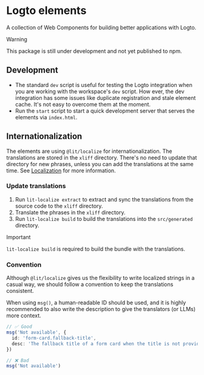 # Logto elements

A collection of Web Components for building better applications with Logto.

> [!Warning]
> This package is still under development and not yet published to npm.

## Development

- The standard `dev` script is useful for testing the Logto integration when you are working with the workspace's `dev` script. How ever, the dev integration has some issues like duplicate registration and stale element cache. It's not easy to overcome them at the moment.
- Run the `start` script to start a quick development server that serves the elements via `index.html`.

## Internationalization

The elements are using `@lit/localize` for internationalization. The translations are stored in the `xliff` directory. There's no need to update that directory for new phrases, unless you can add the translations at the same time. See [Localization](https://lit.dev/docs/localization/overview/) for more information.

### Update translations

1. Run `lit-localize extract` to extract and sync the translations from the source code to the `xliff` directory.
2. Translate the phrases in the `xliff` directory.
3. Run `lit-localize build` to build the translations into the `src/generated` directory.

> [!Important]
> `lit-localize build` is required to build the bundle with the translations.

### Convention

Although `@lit/localize` gives us the flexibility to write localized strings in a casual way, we should follow a convention to keep the translations consistent.

When using `msg()`, a human-readable ID should be used, and it is highly recommended to also write the description to give the translators (or LLMs) more context.

```ts
// ✅ Good
msg('Not available', {
  id: 'form-card.fallback-title',
  desc: 'The fallback title of a form card when the title is not provided.',
})

// ❌ Bad
msg('Not available')
```
